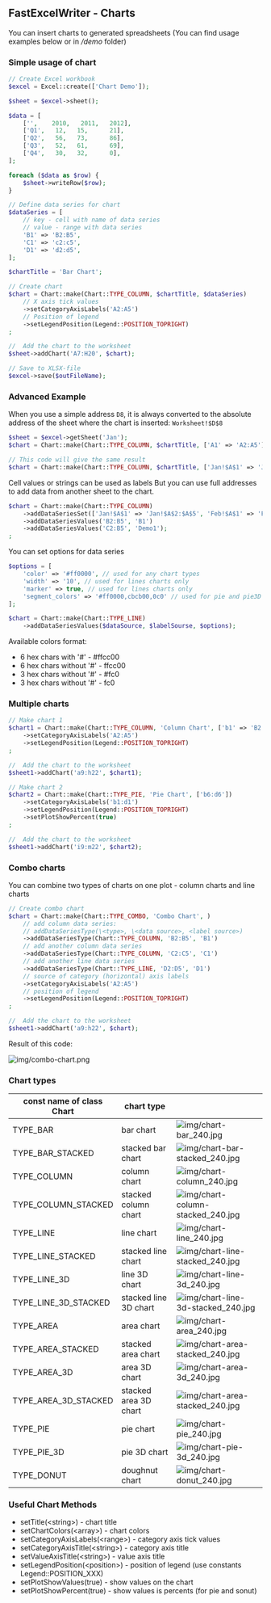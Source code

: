 ## FastExcelWriter - Charts

You can insert charts to generated spreadsheets (You can find usage examples below or in */demo* folder)

### Simple usage of chart

```php
// Create Excel workbook
$excel = Excel::create(['Chart Demo']);

$sheet = $excel->sheet();

$data = [
    ['',	2010,	2011,	2012],
    ['Q1',   12,   15,		21],
    ['Q2',   56,   73,		86],
    ['Q3',   52,   61,		69],
    ['Q4',   30,   32,		0],
];

foreach ($data as $row) {
    $sheet->writeRow($row);
}

// Define data series for chart
$dataSeries = [
    // key - cell with name of data series
    // value - range with data series
    'B1' => 'B2:B5', 
    'C1' => 'c2:c5', 
    'D1' => 'd2:d5',
];

$chartTitle = 'Bar Chart';

// Create chart
$chart = Chart::make(Chart::TYPE_COLUMN, $chartTitle, $dataSeries)
    // X axis tick values
    ->setCategoryAxisLabels('A2:A5')
    // Position of legend
    ->setLegendPosition(Legend::POSITION_TOPRIGHT)
;

//	Add the chart to the worksheet
$sheet->addChart('A7:H20', $chart);

// Save to XLSX-file
$excel->save($outFileName);

```

### Advanced Example

When you use a simple address ```D8```, it is always converted to the absolute address of the sheet 
where the chart is inserted: ```Worksheet!$D$8```
```php
$sheet = $excel->getSheet('Jan');
$chart = Chart::make(Chart::TYPE_COLUMN, $chartTitle, ['A1' => 'A2:A5']);

// This code will give the same result
$chart = Chart::make(Chart::TYPE_COLUMN, $chartTitle, ['Jan!$A$1' => 'Jan!$A$2:$A$5']);
```
Cell values or strings can be used as labels
But you can use full addresses to add data from another sheet to the chart. 
```php
$chart = Chart::make(Chart::TYPE_COLUMN)
    ->addDataSeriesSet(['Jan!$A$1' => 'Jan!$A$2:$A$5', 'Feb!$A$1' => 'Feb!$A$2:$A$5'])
    ->addDataSeriesValues('B2:B5', 'B1')
    ->addDataSeriesValues('C2:B5', 'Demo1');
;
```
You can set options for data series
```php
$options = [
    'color' => '#ff0000', // used for any chart types 
    'width' => '10', // used for lines charts only 
    'marker' => true, // used for lines charts only
    'segment_colors' => '#ff0000,cbcb00,0c0' // used for pie and pie3D
];

$chart = Chart::make(Chart::TYPE_LINE)
    ->addDataSeriesValues($dataSource, $labelSourse, $options);
```    
Available colors format:
* 6 hex chars with '#' - #ffcc00
* 6 hex chars without '#' - ffcc00
* 3 hex chars without '#' - #fc0
* 3 hex chars without '#' - fc0


### Multiple charts

```php
// Make chart 1
$chart1 = Chart::make(Chart::TYPE_COLUMN, 'Column Chart', ['b1' => 'B2:B5', 'c1' => 'c2:c5', 'd1' => 'd2:d5'])
    ->setCategoryAxisLabels('A2:A5')
    ->setLegendPosition(Legend::POSITION_TOPRIGHT)
;

//	Add the chart to the worksheet
$sheet1->addChart('a9:h22', $chart1);

// Make chart 2
$chart2 = Chart::make(Chart::TYPE_PIE, 'Pie Chart', ['b6:d6'])
    ->setCategoryAxisLabels('b1:d1')
    ->setLegendPosition(Legend::POSITION_TOPRIGHT)
    ->setPlotShowPercent(true)
;

//	Add the chart to the worksheet
$sheet1->addChart('i9:m22', $chart2);
```

### Combo charts

You can combine two types of charts on one plot - column charts and line charts

```php
// Create combo chart
$chart = Chart::make(Chart::TYPE_COMBO, 'Combo Chart', )
    // add column data series:
    // addDataSeriesType(\<type>, \<data source>, <label source>) 
    ->addDataSeriesType(Chart::TYPE_COLUMN, 'B2:B5', 'B1')
    // add another column data series
    ->addDataSeriesType(Chart::TYPE_COLUMN, 'C2:C5', 'C1')
    // add another line data series
    ->addDataSeriesType(Chart::TYPE_LINE, 'D2:D5', 'D1')
    // source of category (horizontal) axis labels
    ->setCategoryAxisLabels('A2:A5')
    // position of legend
    ->setLegendPosition(Legend::POSITION_TOPRIGHT)
;

//	Add the chart to the worksheet
$sheet1->addChart('a9:h22', $chart);
```
Result of this code:

![img/combo-chart.png](img/combo-chart.png)


### Chart types

| const name of class<br/>Chart       | chart type            |                                                                         |
|-------------------------------------|-----------------------|-------------------------------------------------------------------------|
| TYPE_BAR                            | bar chart             | ![img/chart-bar_240.jpg](img/chart-bar_240.jpg)                         |
| TYPE_BAR_STACKED                    | stacked bar chart     | ![img/chart-bar-stacked_240.jpg](img/chart-bar-stacked_240.jpg)         |
| TYPE_COLUMN                         | column chart          | ![img/chart-column_240.jpg](img/chart-column_240.jpg)                   |
| TYPE_COLUMN_STACKED                 | stacked column chart  | ![img/chart-column-stacked_240.jpg](img/chart-column-stacked_240.jpg)   |
| TYPE_LINE                           | line chart            | ![img/chart-line_240.jpg](img/chart-line_240.jpg)                       |
| TYPE_LINE_STACKED                   | stacked line chart    | ![img/chart-line-stacked_240.jpg](img/chart-line-stacked_240.jpg)       |
| TYPE_LINE_3D                        | line 3D chart         | ![img/chart-line-3d_240.jpg](img/chart-line-3d_240.jpg)                 |
| TYPE_LINE_3D_STACKED                | stacked line 3D chart | ![img/chart-line-3d-stacked_240.jpg](img/chart-line-3d-stacked_240.jpg) |
| TYPE_AREA                           | area chart            | ![img/chart-area_240.jpg](img/chart-area_240.jpg)                       |
| TYPE_AREA_STACKED                   | stacked area chart    | ![img/chart-area-stacked_240.jpg](img/chart-area-stacked_240.jpg)       |
| TYPE_AREA_3D                        | area 3D chart         | ![img/chart-area-3d_240.jpg](img/chart-area-3d_240.jpg)                 |
| TYPE_AREA_3D_STACKED                | stacked area 3D chart | ![img/chart-area-stacked_240.jpg](img/chart-area-stacked_240.jpg)       |
| TYPE_PIE                            | pie chart             | ![img/chart-pie_240.jpg](img/chart-pie_240.jpg)                         |
| TYPE_PIE_3D                         | pie 3D chart          | ![img/chart-pie-3d_240.jpg](img/chart-pie-3d_240.jpg)                   |
| TYPE_DONUT                          | doughnut chart        | ![img/chart-donut_240.jpg](img/chart-donut_240.jpg)                     |

### Useful Chart Methods 

* setTitle(\<string>) - chart title
* setChartColors(\<array>) - chart colors
* setCategoryAxisLabels(\<range>) - category axis tick values
* setCategoryAxisTitle(\<string>) - category axis title
* setValueAxisTitle(\<string>) - value axis title
* setLegendPosition(\<position>) - position of legend (use constants Legend::POSITION_XXX)
* setPlotShowValues(true) - show values on the chart
* setPlotShowPercent(true) - show values is percents (for pie and sonut)
